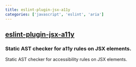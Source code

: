 ```yaml
---
title: eslint-plugin-jsx-a11y
categories: ['javascript', 'eslint', 'aria']
---
```

## [eslint-plugin-jsx-a11y](https://github.com/jsx-eslint/eslint-plugin-jsx-a11y)

### Static AST checker for a11y rules on JSX elements.


Static AST checker for accessibility rules on JSX elements.
